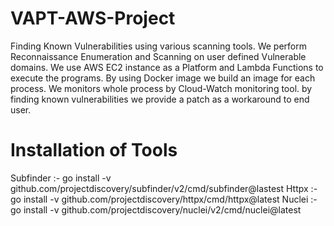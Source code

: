 # VAPT-AWS-Project

Finding Known Vulnerabilities using various scanning tools. We perform Reconnaissance Enumeration and Scanning on user defined Vulnerable domains. We use AWS EC2 instance as a Platform and Lambda Functions to execute the programs. By using Docker image we build an image for each process. We monitors whole process by Cloud-Watch monitoring tool. by finding known vulnerabilities we provide a patch as a workaround to end user.
# Installation of Tools 
Subfinder :- go install -v github.com/projectdiscovery/subfinder/v2/cmd/subfinder@lastest
Httpx :- go install -v github.com/projectdiscovery/httpx/cmd/httpx@latest
Nuclei :- go install -v github.com/projectdiscovery/nuclei/v2/cmd/nuclei@latest
